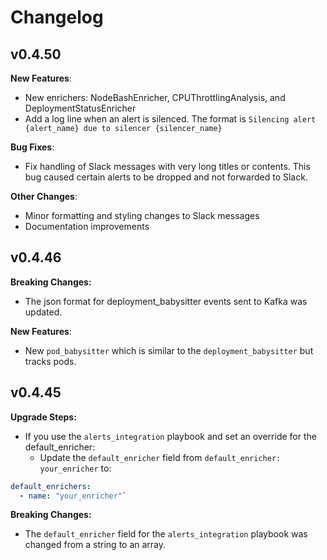 # Changelog

## v0.4.50
**New Features**:
- New enrichers: NodeBashEnricher, CPUThrottlingAnalysis, and DeploymentStatusEnricher
- Add a log line when an alert is silenced. The format is `Silencing alert {alert_name} due to silencer {silencer_name}`

**Bug Fixes**:
- Fix handling of Slack messages with very long titles or contents. This bug caused certain alerts to be dropped and not forwarded to Slack.

**Other Changes**:
- Minor formatting and styling changes to Slack messages
- Documentation improvements

## v0.4.46
**Breaking Changes:**
- The json format for deployment_babysitter events sent to Kafka was updated.

**New Features**:
- New `pod_babysitter` which is similar to the `deployment_babysitter` but tracks pods.

## v0.4.45
**Upgrade Steps:**
- If you use the `alerts_integration` playbook and set an override for the default_enricher:
  - Update the `default_enricher` field from `default_enricher: your_enricher` to:
    
```yaml
default_enrichers:
  - name: "your_enricher"`
```

**Breaking Changes:**
- The `default_enricher` field for the `alerts_integration` playbook was changed from a string to an array.
